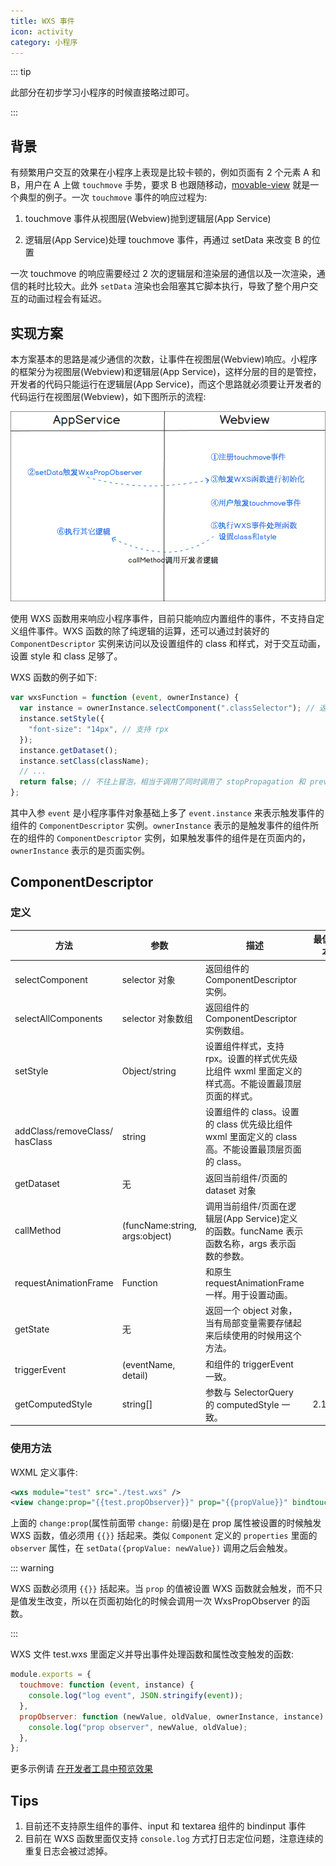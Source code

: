 ```yaml
---
title: WXS 事件
icon: activity
category: 小程序
---
```


::: tip

此部分在初步学习小程序的时候直接略过即可。

:::

## 背景

有频繁用户交互的效果在小程序上表现是比较卡顿的，例如页面有 2 个元素 A 和 B，用户在 A 上做 `touchmove` 手势，要求 B 也跟随移动，[movable-view](https://developers.weixin.qq.com/miniprogram/dev/component/movable-view.html) 就是一个典型的例子。一次 `touchmove` 事件的响应过程为:

1. touchmove 事件从视图层(Webview)抛到逻辑层(App Service)

1. 逻辑层(App Service)处理 touchmove 事件，再通过 setData 来改变 B 的位置

一次 touchmove 的响应需要经过 2 次的逻辑层和渲染层的通信以及一次渲染，通信的耗时比较大。此外 `setData` 渲染也会阻塞其它脚本执行，导致了整个用户交互的动画过程会有延迟。

## 实现方案

本方案基本的思路是减少通信的次数，让事件在视图层(Webview)响应。小程序的框架分为视图层(Webview)和逻辑层(App Service)，这样分层的目的是管控，开发者的代码只能运行在逻辑层(App Service)，而这个思路就必须要让开发者的代码运行在视图层(Webview)，如下图所示的流程:

![流程演示](./assets/interative-model.png)

使用 WXS 函数用来响应小程序事件，目前只能响应内置组件的事件，不支持自定义组件事件。WXS 函数的除了纯逻辑的运算，还可以通过封装好的`ComponentDescriptor` 实例来访问以及设置组件的 class 和样式，对于交互动画，设置 style 和 class 足够了。

WXS 函数的例子如下:

```js
var wxsFunction = function (event, ownerInstance) {
  var instance = ownerInstance.selectComponent(".classSelector"); // 返回组件的实例
  instance.setStyle({
    "font-size": "14px", // 支持 rpx
  });
  instance.getDataset();
  instance.setClass(className);
  // ...
  return false; // 不往上冒泡，相当于调用了同时调用了 stopPropagation 和 preventDefault
};
```

其中入参 `event` 是小程序事件对象基础上多了 `event.instance` 来表示触发事件的组件的 `ComponentDescriptor` 实例。`ownerInstance` 表示的是触发事件的组件所在的组件的 `ComponentDescriptor` 实例，如果触发事件的组件是在页面内的，`ownerInstance` 表示的是页面实例。

## ComponentDescriptor

### 定义

| 方法                           | 参数                           | 描述                                                                                               | 最低版本 |
| ------------------------------ | ------------------------------ | -------------------------------------------------------------------------------------------------- | -------- |
| selectComponent                | selector 对象                  | 返回组件的 ComponentDescriptor 实例。                                                              |
| selectAllComponents            | selector 对象数组              | 返回组件的 ComponentDescriptor 实例数组。                                                          |
| setStyle                       | Object/string                  | 设置组件样式，支持 rpx。设置的样式优先级比组件 wxml 里面定义的样式高。不能设置最顶层页面的样式。   |
| addClass/removeClass/ hasClass | string                         | 设置组件的 class。设置的 class 优先级比组件 wxml 里面定义的 class 高。不能设置最顶层页面的 class。 |
| getDataset                     | 无                             | 返回当前组件/页面的 dataset 对象                                                                   |
| callMethod                     | (funcName:string, args:object) | 调用当前组件/页面在逻辑层(App Service)定义的函数。funcName 表示函数名称，args 表示函数的参数。     |
| requestAnimationFrame          | Function                       | 和原生 requestAnimationFrame 一样。用于设置动画。                                                  |
| getState                       | 无                             | 返回一个 object 对象，当有局部变量需要存储起来后续使用的时候用这个方法。                           |
| triggerEvent                   | (eventName, detail)            | 和组件的 triggerEvent 一致。                                                                       |
| getComputedStyle               | string[]                       | 参数与 SelectorQuery 的 computedStyle 一致。                                                       | 2.11.2   |

### 使用方法

WXML 定义事件:

```xml
<wxs module="test" src="./test.wxs" />
<view change:prop="{{test.propObserver}}" prop="{{propValue}}" bindtouchmove="{{test.touchmove}}" class="movable" />
```

上面的 `change:prop`(属性前面带 `change:` 前缀)是在 prop 属性被设置的时候触发 WXS 函数，值必须用 `{{}}` 括起来。类似 `Component` 定义的 `properties` 里面的 `observer` 属性，在 `setData({propValue: newValue})` 调用之后会触发。

::: warning

WXS 函数必须用 `{{}}` 括起来。当 `prop` 的值被设置 WXS 函数就会触发，而不只是值发生改变，所以在页面初始化的时候会调用一次 WxsPropObserver 的函数。

:::

WXS 文件 test.wxs 里面定义并导出事件处理函数和属性改变触发的函数:

```js
module.exports = {
  touchmove: function (event, instance) {
    console.log("log event", JSON.stringify(event));
  },
  propObserver: function (newValue, oldValue, ownerInstance, instance) {
    console.log("prop observer", newValue, oldValue);
  },
};
```

更多示例请 [在开发者工具中预览效果](https://developers.weixin.qq.com/s/L1G0Dkmc7G8a)

## Tips

1. 目前还不支持原生组件的事件、input 和 textarea 组件的 bindinput 事件
1. 目前在 WXS 函数里面仅支持 `console.log` 方式打日志定位问题，注意连续的重复日志会被过滤掉。
